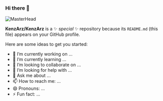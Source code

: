 ### Hi there 👋
![MasterHead](https://i.pinimg.com/originals/4d/89/41/4d8941f5c8689d0f0f208892e863baa9.png)

**KenzArz/KenzArz** is a ✨ _special_ ✨ repository because its `README.md` (this file) appears on your GitHub profile.

Here are some ideas to get you started:

- 🔭 I’m currently working on ...
- 🌱 I’m currently learning ...
- 👯 I’m looking to collaborate on ...
- 🤔 I’m looking for help with ...
- 💬 Ask me about ...
- 📫 How to reach me: ...
- 😄 Pronouns: ...
- ⚡ Fun fact: ...

